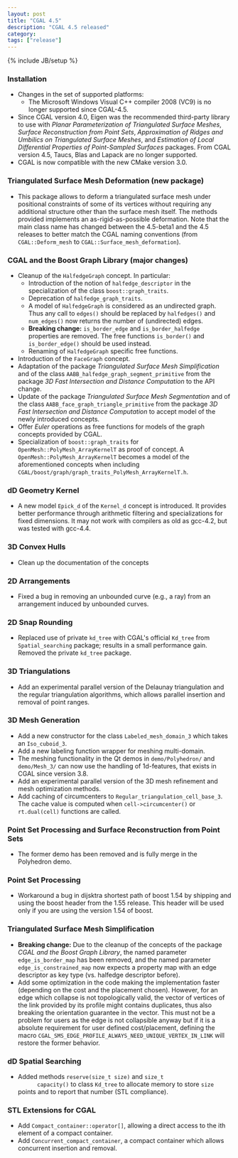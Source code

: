 ```yaml
---
layout: post
title: "CGAL 4.5"
description: "CGAL 4.5 released"
category:
tags: ["release"]
---
```

{% include JB/setup %}

<!-- Installation (and general changes) -->
<h3>Installation</h3>
<ul>
  <li>Changes in the set of supported platforms:
    <ul>
      <li>The Microsoft Windows Visual C++ compiler 2008 (VC9) is no
        longer supported since CGAL-4.5.</li>
    </ul>
  </li>
  <li>Since CGAL version 4.0, Eigen was the recommended third-party
    library to use with <i>Planar Parameterization of Triangulated
      Surface Meshes</i>, <i>Surface Reconstruction from Point
      Sets</i>, <i>Approximation of Ridges and Umbilics on Triangulated
      Surface Meshes</i>, and <i>Estimation of Local Differential
      Properties of Point-Sampled Surfaces</i> packages. From CGAL
    version 4.5, Taucs, Blas and Lapack are no longer supported.
  </li>
  <li>CGAL is now compatible with the new CMake version 3.0.</li>
</ul>

<!-- New packages -->
<h3>Triangulated Surface Mesh Deformation (new package)</h3>
<ul>
  <li> This package allows to deform a triangulated surface mesh
    under positional constraints of some of its vertices without
    requiring any additional structure other than the surface mesh itself.
    The methods provided implements an as-rigid-as-possible deformation.
    Note that the main class name has changed between the 4.5-beta1 and the 4.5
    releases to better match the CGAL naming conventions
    (from <code>CGAL::Deform_mesh</code> to <code>CGAL::Surface_mesh_deformation</code>).
  </li>
</ul>

<!-- Major and breaking changes -->
<h3>CGAL and the Boost Graph Library (major changes)</h3>
<ul>
  <li>Cleanup of the <code>HalfedgeGraph</code> concept. In particular:
    <ul>
      <li>Introduction of the notion of <code>halfedge_descriptor</code> in
        the specialization of the
        class <code>boost::graph_traits</code>.</li>
      <li>Deprecation of <code>halfedge_graph_traits</code>.</li>
      <li>A model of <code>HalfedgeGraph</code> is considered as an
        undirected graph. Thus any call to <code>edges()</code> should be
        replaced by <code>halfedges()</code> and <code>num_edges()</code>
        now returns the number of (undirected) edges.</li>
      <li><b>Breaking change:</b> <code>is_border_edge</code>
        and <code>is_border_halfedge</code> properties are removed.  The
        free functions <code>is_border()</code>
        and <code>is_border_edge()</code> should be used instead.</li>
      <li>Renaming of <code>HalfedgeGraph</code> specific free
        functions.</li>
    </ul>
  </li>
  <li>Introduction of the <code>FaceGraph</code> concept.</li>
  <li>Adaptation of the package <em>Triangulated Surface Mesh
      Simplification</em> and of the
    class <code>AABB_halfedge_graph_segment_primitive</code> from the
    package <em>3D Fast Intersection and Distance Computation</em> to
    the API change.</li>
  <li>Update of the package <em>Triangulated Surface Mesh
      Segmentation</em> and of the class
    <code>AABB_face_graph_triangle_primitive</code> from the
    package <em>3D Fast Intersection and Distance Computation</em> to
    accept model of the newly introduced concepts.</li>
  <li>Offer <em>Euler</em> operations as free functions for models of the
    graph concepts provided by CGAL.</li>
  <li>Specialization of <code>boost::graph_traits</code>
    for <code>OpenMesh::PolyMesh_ArrayKernelT</code> as proof of
    concept.  A <code>OpenMesh::PolyMesh_ArrayKernelT</code> becomes a
    model of the aforementioned concepts when including
    <code>CGAL/boost/graph/graph_traits_PolyMesh_ArrayKernelT.h</code>.</li>
</ul>

<!-- Geometry Kernels -->
<h3>dD Geometry Kernel</h3>
<ul>
  <li> A new model <code>Epick_d</code> of the <code>Kernel_d</code>
    concept is introduced. It provides better performance through
    arithmetic filtering and specializations for fixed dimensions. It may
    not work with compilers as old as gcc-4.2, but was tested with
    gcc-4.4.</li>
</ul>

<!-- Convex Hull Algorithms -->
<h3>3D Convex Hulls</h3>
<ul>
  <li> Clean up the documentation of the concepts</li>
</ul>

<!-- Arrangements -->
<h3>2D Arrangements</h3>
<ul>
  <li>Fixed a bug in removing an unbounded curve (e.g., a ray) from
    an arrangement induced by unbounded curves.</li>
</ul>

<h3>2D Snap Rounding</h3>
<ul>
  <li> Replaced use of private <code>kd_tree</code> with CGAL's
    official <code>Kd_tree</code> from <code>Spatial_searching</code>
    package; results in a small performance gain. Removed the
    private <code>kd_tree</code> package.
  </li>
</ul>

<!-- Triangulations and Delaunay Triangulations -->
<h3>3D Triangulations</h3>
<ul>
  <li> Add an experimental parallel version of the Delaunay triangulation
    and the regular triangulation algorithms, which allows parallel
    insertion and removal of point ranges.</li>
</ul>

<!-- Mesh Generation -->
<h3>3D Mesh Generation</h3>
<ul>
  <li>Add a new constructor for the
    class <code>Labeled_mesh_domain_3</code> which takes
    an <code>Iso_cuboid_3</code>.</li>
  <li>Add a new labeling function wrapper for meshing multi-domain.</li>
  <li>The meshing functionality in the Qt demos
    in <code>demo/Polyhedron/</code> and <code>demo/Mesh_3/</code> can
    now use the handling of 1d-features, that exists in CGAL since
    version 3.8.</li>
  <li> Add an experimental parallel version of the 3D mesh refinement and
    mesh optimization methods.
  </li>
  <li>Add caching of circumcenters to
    <code>Regular_triangulation_cell_base_3</code>. The cache value is
    computed when <code>cell->circumcenter()</code>
    or <code>rt.dual(cell)</code> functions are called.
  </li>
</ul>

<!-- Geometry Processing -->
<h3>Point Set Processing and Surface Reconstruction from Point Sets</h3>
<ul>
  <li>The former demo has been removed and is fully merge in the
    Polyhedron demo.</li>
</ul>

<h3>Point Set Processing</h3>
<ul>
  <li>Workaround a bug in dijsktra shortest path of boost 1.54 by
    shipping and using the boost header from the 1.55 release. This
    header will be used only if you are using the version 1.54 of
    boost.
  </li>
</ul>

<h3>Triangulated Surface Mesh Simplification</h3>
<ul>
  <li>
    <b>Breaking change:</b> Due to the cleanup of the concepts of the
    package <em>CGAL and the Boost Graph Library</em>, the named
    parameter <code>edge_is_border_map</code> has been removed, and the
    named parameter
    <code>edge_is_constrained_map</code> now expects a property map with
    an edge descriptor as key type (vs. halfedge descriptor before).
  </li>
  <li>Add some optimization in the code making the implementation faster
    (depending on the cost and the placement chosen). However, for an
    edge which collapse is not topologically valid, the vector of
    vertices of the link provided by its profile might contains
    duplicates, thus also breaking the orientation guarantee in the
    vector.  This must not be a problem for users as the edge is not
    collapsible anyway but if it is a absolute requirement for user
    defined cost/placement, defining the
    macro <code>CGAL_SMS_EDGE_PROFILE_ALWAYS_NEED_UNIQUE_VERTEX_IN_LINK</code>
    will restore the former behavior.
  </li>
</ul>

<!-- Spatial Searching and Sorting -->
<h3>dD Spatial Searching</h3>
<ul>
  <li> Added methods <code>reserve(size_t size)</code> and <code>size_t
      capacity()</code> to class <code>Kd_tree</code> to allocate memory
    to store <code>size</code> points and to report that number (STL
    compliance).
  </li>
</ul>

<!-- Support Library -->
<h3>STL Extensions for CGAL</h3>
<ul>
  <li> Add <code>Compact_container::operator[]</code>, allowing a direct
    access to the ith element of a compact container.</li>
  <li> Add <code>Concurrent_compact_container</code>, a compact container
    which allows concurrent insertion and removal.</li>
</ul>
